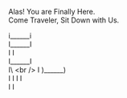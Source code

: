 Alas! You are Finally Here.<br />
Come Traveler, Sit Down with Us.<br />


   i______i<br />
   I______I<br />
   I      I<br />
   I______I<br />
   I\      \<br />
    I )______)<br /> 
    I I    I I<br /> 
    I      I<br />

